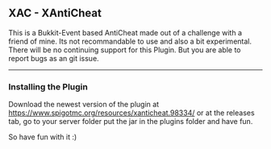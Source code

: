 ## XAC - XAntiCheat

This is a Bukkit-Event based AntiCheat made out of a challenge with a friend of mine.
Its not recommandable to use and also a bit experimental. There will be no continuing support
for this Plugin. But you are able to report bugs as an git issue.

______________________________

### Installing the Plugin

Download the newest version of the plugin at https://www.spigotmc.org/resources/xanticheat.98334/ or at the releases tab, go to your server folder
put the jar in the plugins folder and have fun.


So have fun with it :)
